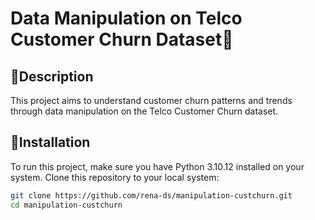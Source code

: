 # Data Manipulation on Telco Customer Churn Dataset👥

## 📝Description
This project aims to understand customer churn patterns and trends through data manipulation on the Telco Customer Churn dataset.

## 🔗Installation
To run this project, make sure you have Python 3.10.12 installed on your system. Clone this repository to your local system:
``` bash
git clone https://github.com/rena-ds/manipulation-custchurn.git
cd manipulation-custchurn
